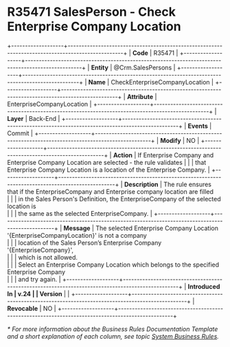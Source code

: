 ﻿---
erp.type: business-rule
erp.entity: Crm.SalesPersons
---

# R35471 SalesPerson - Check Enterprise Company Location
+-------------------+--------------------------------------------------------------------------------------------------+
| **Code**          | R35471                                                                                           |
+-------------------+--------------------------------------------------------------------------------------------------+
| **Entity**        | @Crm.SalesPersons                                                                                |
+-------------------+--------------------------------------------------------------------------------------------------+
| **Name**          | CheckEnterpriseCompanyLocation                                                                   |
+-------------------+--------------------------------------------------------------------------------------------------+
| **Attribute**     | EnterpriseCompanyLocation                                                                        |
+-------------------+--------------------------------------------------------------------------------------------------+
| **Layer**         | Back-End                                                                                         |
+-------------------+--------------------------------------------------------------------------------------------------+
| **Events**        | Commit                                                                                           |
+-------------------+--------------------------------------------------------------------------------------------------+
| **Modify**        | NO                                                                                               |
+-------------------+--------------------------------------------------------------------------------------------------+
| **Action**        | If Enterprise Company and Enterprise Company Location are selected - the rule validates          |
|                   | that Enterprise Company Location is а location of the Enterprise Company.                        |
+-------------------+--------------------------------------------------------------------------------------------------+
| **Description**   | The rule ensures that if the EnterpriseCompany and Enterprise company location are filled <br/>  |
|                   | in the Sales Person's Definition, the EnterpriseCompany of the selected location is <br/>        |
|                   | the same as the selected EnterpriseCompany.                                                      |
+-------------------+--------------------------------------------------------------------------------------------------+
| **Message**       | The selected Enterprise Company Location '{EnterpriseCompanyLocation}' is not a company<br/>     |
|                   | location of the Sales Person’s Enterprise Company '{EnterpriseCompany}',<br/>                    |
|                   | which is not allowed.<br/>                                                                       |
|                   | Select an Enterprise Company Location which belongs to the specified Enterprise Company <br/>    |
|                   | and try again.                                                                                   |
+-------------------+--------------------------------------------------------------------------------------------------+
| **Introduced In   | v.24                                                                                             |
| Version**         |                                                                                                  |
+-------------------+--------------------------------------------------------------------------------------------------+
| **Revocable**     | NO                                                                                               |
+-------------------+--------------------------------------------------------------------------------------------------+

*\* For more information about the Business Rules Documentation Template and a short explanation of each column, see
topic [System Business Rules](../templates/template-description-system-business-rules.md).*
